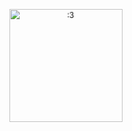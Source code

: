 <p align="center">
<img width="200" src="https://64.media.tumblr.com/697614674a51cc2b76ffe9bc1de6b59b/f7efb05d3873d576-7e/s640x960/d0d47f7f9ee6ffda98e18af90505d5940b1ad593.pnj" alt=":3">
</p>
